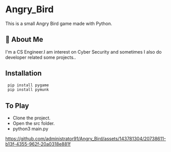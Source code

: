# Angry_Bird
This is a small Angry Bird game made with Python.

## 🚀 About Me
I'm a CS Engineer.I am interest on Cyber Security and sometimes I also do developer related some projects..

## Installation

```bash
 pip install pygame
 pip install pymunk
```

## To Play

- Clone the project.
- Open the src folder.
- python3 main.py
  
https://github.com/administrator91/Angry_Bird/assets/143781304/20738611-b13f-4355-962f-20a0318e881f





